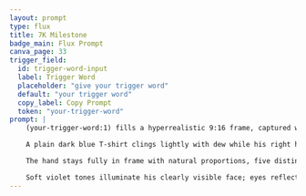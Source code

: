 ```yaml
---
layout: prompt
type: flux
title: 7K Milestone
badge_main: Flux Prompt
canva_page: 33
trigger_field:
  id: trigger-word-input
  label: Trigger Word
  placeholder: "give your trigger word"
  default: "your trigger word"
  copy_label: Copy Prompt
  token: "your-trigger-word"
prompt: |
    (your-trigger-word:1) fills a hyperrealistic 9:16 frame, captured waist-up in a twilight rainforest clearing beneath towering bioluminescent flora.

    A plain dark blue T-shirt clings lightly with dew while his right hand extends palm-up toward a floating alien hologram—a slowly rotating translucent ring of magenta energy wrapped around bold neon digits “7K,” pulsing with indigo light and orbiting glyph trails.

    The hand stays fully in frame with natural proportions, five distinct fingers casting soft magenta shadows and realistic curvature under cinematic iPhone Pro Max 16 lighting.

    Soft violet tones illuminate his clearly visible face; eyes reflect the hologram as he gazes with calm, grateful pride. Behind him, indigo and violet rainforest depths shimmer with integrated alien technology: glowing bark etchings, levitating runes, and ambient canopy pulses, creating a grounded yet futuristic celebration of alien recognition.
---
```


